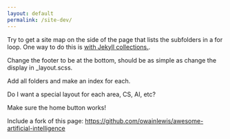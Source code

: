 ```yaml
---
layout: default
permalink: /site-dev/
---
```


Try to get a site map on the side of the page that lists the subfolders in a for loop. One way to do this is [with Jekyll collections.](https://jekyllrb.com/docs/collections/).

Change the footer to be at the bottom, should be as simple as change the display in _layout.scss.

Add all folders and make an index for each.

Do I want a special layout for each area, CS, AI, etc?

Make sure the home button works!

Include a fork of this page: https://github.com/owainlewis/awesome-artificial-intelligence
